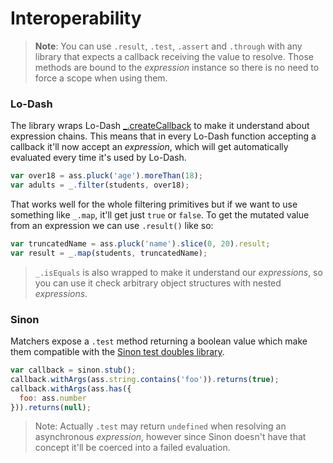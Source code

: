 # Interoperability

> **Note**: You can use `.result`, `.test`, `.assert` and `.through` with any
library that expects a callback receiving the value to resolve. Those methods
are bound to the *expression* instance so there is no need to force a scope
when using them.

### Lo-Dash

The library wraps Lo-Dash [_.createCallback](https://lodash.com/docs#createCallback)
to make it understand about expression chains. This means that in every Lo-Dash
function accepting a callback it'll now accept an *expression*, which will get
automatically evaluated every time it's used by Lo-Dash.

```js
var over18 = ass.pluck('age').moreThan(18);
var adults = _.filter(students, over18);
```

That works well for the whole filtering primitives but if we want to use something
like `_.map`, it'll get just `true` or `false`. To get the mutated value from an
expression we can use `.result()` like so:

```js
var truncatedName = ass.pluck('name').slice(0, 20).result;
var result = _.map(students, truncatedName);
```

> `_.isEquals` is also wrapped to make it understand our *expressions*, so you
can use it check arbitrary object structures with nested *expressions*.


### Sinon

Matchers expose a `.test` method returning a boolean value which make
them compatible with the [Sinon test doubles library](http://sinonjs.org).

```js
var callback = sinon.stub();
callback.withArgs(ass.string.contains('foo')).returns(true);
callback.withArgs(ass.has({
  foo: ass.number
})).returns(null);
```

> Note: Actually `.test` may return `undefined` when resolving an asynchronous
*expression*, however since Sinon doesn't have that concept it'll be coerced
into a failed evaluation.

